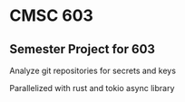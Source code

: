  
# CMSC 603

## Semester Project for 603

Analyze git repositories for secrets and keys

Parallelized with rust and tokio async library
